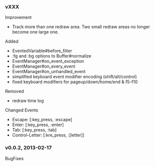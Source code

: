 ### vXXX

Improvement

 * Track more than one redraw area. Two small redraw areas no longer become one large one.

Added

 * EventedVariable#before_filter
 * :fg and :bg options to Buffer#normalize
 * EventManager#on_event_exception
 * EventManager#on_every_event
 * EventManager#on_unhandled_event
 * simplified keyboard event modifier encoding (shift/alt/control)
 * fixed keyboard modifiers for pageup/down/home/end & f5-f10

Removed  

 * redraw time log
 
Changed Events

 * Escape: [:key_press, :escape]
 * Enter: [:key_press, :enter]
 * Tab: [:key_press, :tab]
 * Control-Letter: [:kre_press, :[letter]]

### v0.0.2, 2013-02-17

  BugFixes
